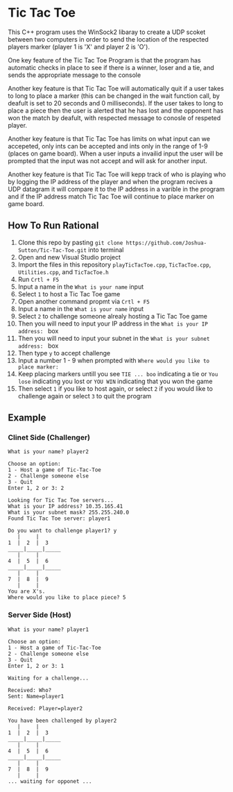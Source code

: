 # Tic Tac Toe
This C++ program uses the WinSock2 libaray to create a UDP scoket between two computers in order to send the location of the respected players marker (player 1 is 'X' and player 2 is 'O').  

 
 One key feature of the Tic Tac Toe Program is that the program has automatic checks in place to see if there is a winner, loser and a tie, and sends the appropriate message to the console
 
 Another key feature is that Tic Tac Toe will automatically quit if a user takes to long to place a marker (this can be changed in the wait function call, by deafult is set to 20 seconds and 0 milliseconds). If the user takes to long to place a piece then the user is alerted that he has lost and the opponent has won the match by deafult, with respected message to conosle of respeted player.
 
 Another key feature is that Tic Tac Toe has limits on what input can we accepeted, only ints can be accepted and ints only in the range of 1-9 (places on game board). When a user inputs a invailid input the user will be prompted that the input was not accept and will ask for another input.
 
 Another key feature is that Tic Tac Toe will kepp track of who is playing who by logging the IP address of the player and when the program recives a UDP datagram it will compare it to the IP address in a varible in the program and if the IP address match Tic Tac Toe will continue to place marker on game board.
 
 ## How To Run Rational
  1. Clone this repo by pasting `git clone https://github.com/Joshua-Sutton/Tic-Tac-Toe.git` into terminal
  2. Open and new Visual Studio project 
  3. Import the files in this repository `playTicTacToe.cpp`, `TicTacToe.cpp`, `Utilities.cpp`, and `TicTacToe.h`
  4. Run `Crtl + F5` 
  5. Input a name in the `What is your name` input
  6. Select `1` to host a Tic Tac Toe game
  7. Open another command propmt via `Crtl + F5`
  8. Input a name in the `What is your name` input
  9. Select `2` to challenge someone alrealy hosting a Tic Tac Toe game
  10. Then you will need to input your IP address in the `What is your IP address: ` box
  11. Then you will need to input your subnet in the `What is your subnet address: ` box
  12. Then type `y` to accept challenge 
  13. Input a number 1 - 9 when prompted with `Where would you like to place marker: `
  14. Keep placing markers untill you see `TIE ... boo` indicating a tie or `You lose` indicating you lost or `YOU WIN` indicating that you won the game
  15. Then select `1` if you like to host again, or select `2` if you would like to challenge again or select `3` to quit the program
  
  ## Example 
  
  ### Clinet Side (Challenger)
  ```
What is your name? player2

Choose an option:
 1 - Host a game of Tic-Tac-Toe
 2 - Challenge someone else
 3 - Quit
Enter 1, 2 or 3: 2

Looking for Tic Tac Toe servers...
What is your IP address? 10.35.165.41
What is your subnet mask? 255.255.240.0
Found Tic Tac Toe server: player1

Do you want to challenge player1? y
     |     |
  1  |  2  |  3
_____|_____|_____
     |     |
  4  |  5  |  6
_____|_____|_____
     |     |
  7  |  8  |  9
     |     |
You are X's.
Where would you like to place piece? 5
  ```
  
  ### Server Side (Host)
  ```
  What is your name? player1

Choose an option:
 1 - Host a game of Tic-Tac-Toe
 2 - Challenge someone else
 3 - Quit
Enter 1, 2 or 3: 1

Waiting for a challenge...

Received: Who?
Sent: Name=player1

Received: Player=player2

You have been challenged by player2
     |     |
  1  |  2  |  3
_____|_____|_____
     |     |
  4  |  5  |  6
_____|_____|_____
     |     |
  7  |  8  |  9
     |     |
... waiting for opponet ...
  ```
